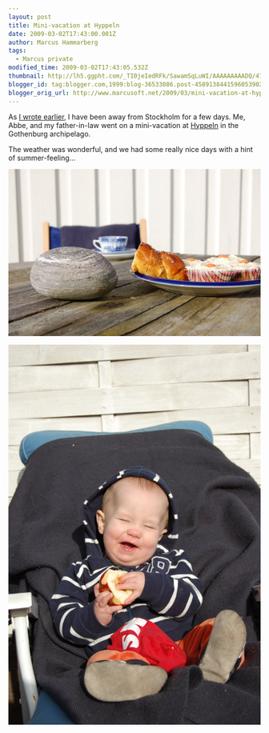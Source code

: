 ```yaml
---
layout: post
title: Mini-vacation at Hyppeln
date: 2009-03-02T17:43:00.001Z
author: Marcus Hammarberg
tags:
  - Marcus private
modified_time: 2009-03-02T17:43:05.532Z
thumbnail: http://lh5.ggpht.com/_TI0jeIedRFk/SawamSqLuWI/AAAAAAAAADQ/473WJ40o8rE/s72-c/DSC_0302_thumb%5B3%5D.jpg?imgmax=800
blogger_id: tag:blogger.com,1999:blog-36533086.post-4589138441596053902
blogger_orig_url: http://www.marcusoft.net/2009/03/mini-vacation-at-hyppeln.html
---
```


As [I wrote earlier](http://www.marcusoft.net/2009/03/sprint-planner-helper-session-15.html), I have been away from Stockholm for a few days. Me, Abbe, and my father-in-law went on a mini-vacation at [Hyppeln](http://www.hitta.se/LargeMap.aspx?var=Hyppeln) in the Gothenburg archipelago.

The weather was wonderful, and we had some really nice days with a hint of summer-feeling...

![Mmmm - soon it's time for the famous fika](/img/fikainthesun.jpg)

![Abbe is enjoying an apple in the sun](/img/abbeinthesun.jpg)
